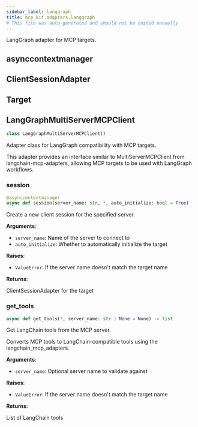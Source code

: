 ```yaml
---
sidebar_label: langgraph
title: mcp_kit.adapters.langgraph
# This file was auto-generated and should not be edited manually
---
```


LangGraph adapter for MCP targets.

## asynccontextmanager

## ClientSessionAdapter

## Target

## LangGraphMultiServerMCPClient

```python
class LangGraphMultiServerMCPClient()
```

Adapter class for LangGraph compatibility with MCP targets.

This adapter provides an interface similar to MultiServerMCPClient from
langchain-mcp-adapters, allowing MCP targets to be used with LangGraph workflows.

### session

```python
@asynccontextmanager
async def session(server_name: str, *, auto_initialize: bool = True)
```

Create a new client session for the specified server.

**Arguments**:

- `server_name`: Name of the server to connect to
- `auto_initialize`: Whether to automatically initialize the target

**Raises**:

- `ValueError`: If the server name doesn&#x27;t match the target name

**Returns**:

ClientSessionAdapter for the target

### get\_tools

```python
async def get_tools(*, server_name: str | None = None) -> list
```

Get LangChain tools from the MCP server.

Converts MCP tools to LangChain-compatible tools using the langchain_mcp_adapters.

**Arguments**:

- `server_name`: Optional server name to validate against

**Raises**:

- `ValueError`: If the server name doesn&#x27;t match the target name

**Returns**:

List of LangChain tools

